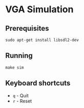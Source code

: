 # VGA Simulation

## Prerequisites

```
sudo apt-get install libsdl2-dev
```

## Running

```
make sim
```

## Keyboard shortcuts

- `q` - Quit
- `r` - Reset
